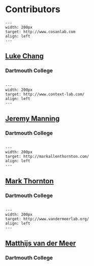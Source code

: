 # Contributors


```{figure} ../images/speakers/chang.jpg
---
width: 200px
target: http://www.cosanlab.com
align: left
---
```
## [Luke Chang](http://www.cosanlab.com)
### Dartmouth College
## 


```{figure} ../images/speakers/manning.png
---
width: 200px
target: http://www.context-lab.com/
align: left
---
```
## [Jeremy Manning](http://www.context-lab.com/)
### Dartmouth College
##

```{figure} ../images/speakers/thornton.jpg
---
width: 200px
target: http://markallenthornton.com/
align: left
---
```
## [Mark Thornton](http://markallenthornton.com/)
### Dartmouth College
##

```{figure} ../images/speakers/mvdm.jpg
---
width: 200px
target: http://www.vandermeerlab.org/
align: left
---
```
## [Matthijs van der Meer](http://www.vandermeerlab.org/)
### Dartmouth College
## 


